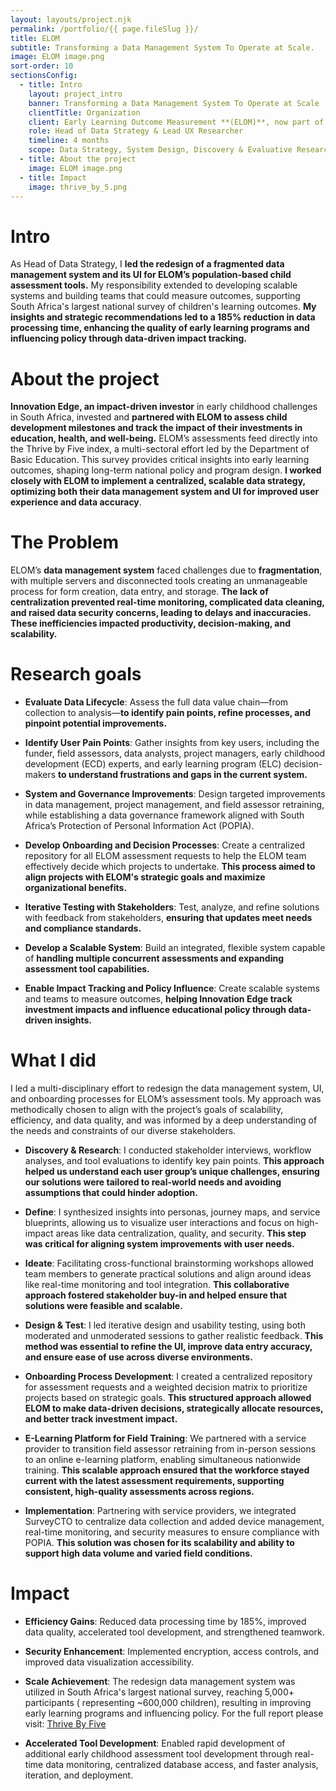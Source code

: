 ```yaml
---
layout: layouts/project.njk
permalink: /portfolio/{{ page.fileSlug }}/
title: ELOM
subtitle: Transforming a Data Management System To Operate at Scale.
image: ELOM image.png
sort-order: 10
sectionsConfig:
  - title: Intro
    layout: project_intro
    banner: Transforming a Data Management System To Operate at Scale
    clientTitle: Organization
    client: Early Learning Outcome Measurement **(ELOM)**, now part of [Data Drive 2030](https://datadrive2030.co.za/data-tools/)
    role: Head of Data Strategy & Lead UX Researcher
    timeline: 4 months
    scope: Data Strategy, System Design, Discovery & Evaluative Research
  - title: About the project
    image: ELOM image.png
  - title: Impact
    image: thrive_by_5.png
---
```


# Intro
As Head of Data Strategy, I **led the redesign of a fragmented data management system and its UI for ELOM’s population-based child assessment tools.** My responsibility extended to developing scalable systems and building teams that could measure outcomes, supporting South Africa's largest national survey of children's learning outcomes. **My insights and strategic recommendations led to a 185% reduction in data processing time, enhancing the quality of early learning programs and influencing policy through data-driven impact tracking.**


# About the project
**Innovation Edge, an impact-driven investor** in early childhood challenges in South Africa, invested and **partnered with ELOM to assess child development milestones and track the impact of their investments in education, health, and well-being.** ELOM’s assessments feed directly into the Thrive by Five index, a multi-sectoral effort led by the Department of Basic Education. This survey provides critical insights into early learning outcomes, shaping long-term national policy and program design. **I worked closely with ELOM to implement a centralized, scalable data strategy, optimizing both their data management system and UI for improved user experience and data accuracy**.


# The Problem
ELOM’s **data management system** faced challenges due to **fragmentation**, with multiple servers and disconnected tools creating an unmanageable process for form creation, data entry, and storage. **The lack of centralization prevented real-time monitoring, complicated data cleaning, and raised data security concerns, leading to delays and inaccuracies. These inefficiencies impacted productivity, decision-making, and scalability.** 

# Research goals
- **Evaluate Data Lifecycle**: Assess the full data value chain—from collection to analysis—**to identify pain points, refine processes, and pinpoint potential improvements.**
  
- **Identify User Pain Points**: Gather insights from key users, including the funder, field assessors, data analysts, project managers, early childhood development (ECD) experts, and early learning program (ELC) decision-makers **to understand frustrations and gaps in the current system.**
  
- **System and Governance Improvements**: Design targeted improvements in data management, project management, and field assessor retraining, while establishing a data governance framework aligned with South Africa’s Protection of Personal Information Act (POPIA).
  
- **Develop Onboarding and Decision Processes**: Create a centralized repository for all ELOM assessment requests to help the ELOM team effectively decide which projects to undertake. **This process aimed to align projects with ELOM's strategic goals and maximize organizational benefits.**
  
- **Iterative Testing with Stakeholders**: Test, analyze, and refine solutions with feedback from stakeholders, **ensuring that updates meet needs and compliance standards.**
  
- **Develop a Scalable System**: Build an integrated, flexible system capable of **handling multiple concurrent assessments and expanding assessment tool capabilities.**
  
- **Enable Impact Tracking and Policy Influence**: Create scalable systems and teams to measure outcomes, **helping Innovation Edge track investment impacts and influence educational policy through data-driven insights.**



# What I did
I led a multi-disciplinary effort to redesign the data management system, UI, and onboarding processes for ELOM’s assessment tools. My approach was methodically chosen to align with the project’s goals of scalability, efficiency, and data quality, and was informed by a deep understanding of the needs and constraints of our diverse stakeholders.

- **Discovery & Research**: I conducted stakeholder interviews, workflow analyses, and tool evaluations to identify key pain points. **This approach helped us understand each user group’s unique challenges, ensuring our solutions were tailored to real-world needs and avoiding assumptions that could hinder adoption.**
  
- **Define**: I synthesized insights into personas, journey maps, and service blueprints, allowing us to visualize user interactions and focus on high-impact areas like data centralization, quality, and security. **This step was critical for aligning system improvements with user needs.**
  
- **Ideate**: Facilitating cross-functional brainstorming workshops allowed team members to generate practical solutions and align around ideas like real-time monitoring and tool integration. **This collaborative approach fostered stakeholder buy-in and helped ensure that solutions were feasible and scalable.**
  
- **Design & Test**: I led iterative design and usability testing, using both moderated and unmoderated sessions to gather realistic feedback. **This method was essential to refine the UI, improve data entry accuracy, and ensure ease of use across diverse environments.**
  
- **Onboarding Process Development**: I created a centralized repository for assessment requests and a weighted decision matrix to prioritize projects based on strategic goals. **This structured approach allowed ELOM to make data-driven decisions, strategically allocate resources, and better track investment impact.**

- **E-Learning Platform for Field Training**: We partnered with a service provider to transition field assessor retraining from in-person sessions to an online e-learning platform, enabling simultaneous nationwide training. **This scalable approach ensured that the workforce stayed current with the latest assessment requirements, supporting consistent, high-quality assessments across regions.**
  
- **Implementation**: Partnering with service providers, we integrated SurveyCTO to centralize data collection and added device management, real-time monitoring, and security measures to ensure compliance with POPIA. **This solution was chosen for its scalability and ability to support high data volume and varied field conditions.**

# Impact
- **Efficiency Gains**: Reduced data processing time by 185%, improved data quality, accelerated tool development, and strengthened teamwork.
   
- **Security Enhancement**: Implemented encryption, access controls, and improved data visualization accessibility.
   
- **Scale Achievement**: The redesign data management system was utilized in South Africa's largest national survey, reaching 5,000+ participants ( representing ~600,000 children), resulting in improving early learning programs and influencing policy. For the full report please visit: [Thrive By Five](https://thrivebyfive.co.za/)
   
- **Accelerated Tool Development**: Enabled rapid development of additional early childhood assessment tool development through real-time data monitoring, centralized database access, and faster analysis, iteration, and deployment.
